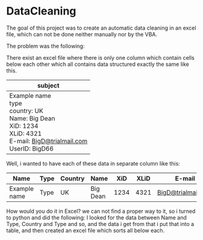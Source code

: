 # DataCleaning

The goal of this project was to create an automatic data cleaning in an excel file, which can not be done neither manually nor by the VBA.

The problem was the following:

There exist an excel file where there is only one column which contain cells below each other which all contains data structured exactly the same like this.

|subject|
|-------|
|Example name <br>type <br>country: UK  <br>Name: Big Dean <br>XiD: 1234 <br>XLiD: 4321 <br> E-mail: BigD@trialmail.com <br> UserID: BigD66 |

Well, i wanted to have each of these data in separate column like this:

|Name|Type|Country|Name|XiD|XLiD|E-mail|UserID|
|---|---|---|---|---|---|---|---|
|Example name|Type| UK| Big Dean| 1234| 4321| BigD@trialmail.com | BigD66|


How would you do it in Excel? we can not find a proper way to it, so i turned to python and did the following:
I looked for the data between Name and Type, Country and Type and so, and the data i get from that i put that into a table, and then created an excel file which sorts all below each.
